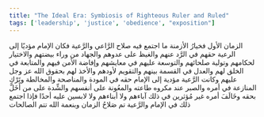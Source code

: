 ```yaml
---
title: "The Ideal Era: Symbiosis of Righteous Ruler and Ruled"
tags: ['leadership', 'justice', 'obedience', "exposition"]
---
```


 الزمان الأول فخيارُ الأزمنة ما اجتمع فيه صلاح الرَّاعي والرَّعية فكان الإمام مؤديًا إلى الرعية حقهم في الرَّد عنهم والغيظ على عدوهم والجهاد من وراء بيضتهم والاختيار لحكامهم وتولية صلحائهم والتوسعة عليهم في معايشهم وإفاضة الأمن فيهم والمتابعة في الخلق لهم والعدل في القسمة بينهم والتقويم لأودهم والأخذ لهم بحقوق الله عز وجل عليهم  وكانت الرَّعية مؤدية إلى الإمام حقه في المودة والمناصحة والمخالطة وتَرْكِ المنازعة في أمره والصبر عند مكروه طاعته والمعُونة على أنفسهم والشِّدة على من أَخَلَّ بحقه وخَالَفَ أمره غير مُؤثرين في ذلك آباءهم ولا أبناءهم ولا لابسين عليه أحدًا فإذا اجتمع ذلك في الإمام والرَّعية تم صَلاحُ الزمان وبنعمة الله تتم الصالحات
